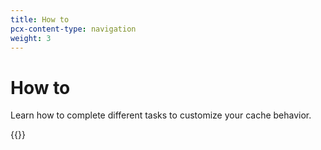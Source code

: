 ```yaml
---
title: How to
pcx-content-type: navigation
weight: 3
---
```


# How to

Learn how to complete different tasks to customize your cache behavior.

{{<directory-listing>}}
